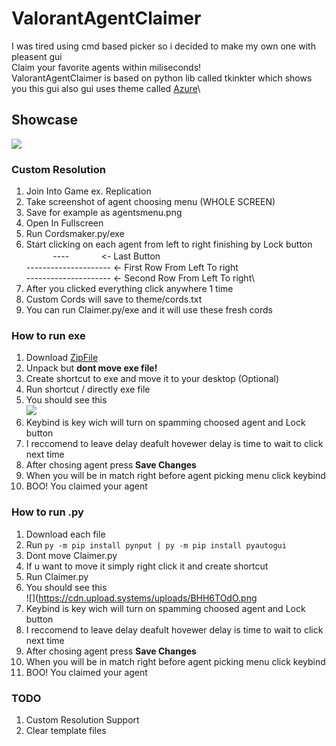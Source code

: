 # ValorantAgentClaimer
I was tired using cmd based picker so i decided to make my own one with pleasent gui\
Claim your favorite agents within miliseconds! \
ValorantAgentClaimer is based on python lib called tkinkter which shows you this gui also gui uses theme called [Azure](https://github.com/rdbende/Azure-ttk-theme/)\

## Showcase
![](https://cdn.upload.systems/uploads/BHH6TOdO.png)
### Custom Resolution
1. Join Into Game ex. Replication
2. Take screenshot of agent choosing menu (WHOLE SCREEN)
3. Save for example as agentsmenu.png
4. Open In Fullscreen
5. Run Cordsmaker.py/exe
6. Start clicking on each agent from left to right finishing by Lock button\
ㅤㅤㅤ ----ㅤㅤㅤㅤ<- Last Button\
---------------------  <- First Row From Left To right\
---------------------  <- Second Row From Left To right\
7. After you clicked everything click anywhere 1 time
8. Custom Cords will save to theme/cords.txt
9. You can run Claimer.py/exe and it will use these fresh cords

### How to run exe
1. Download [ZipFile](https://github.com/Cloudzik1337/ValorantAgentClaimer/releases/download/1.0.3/Exe.Build.zip)
2. Unpack but **dont move exe file!**
3. Create shortcut to exe and move it to your desktop (Optional)
4. Run shortcut / directly exe file
5. You should see this \
![](https://cdn.upload.systems/uploads/BHH6TOdO.png)
6. Keybind is key wich will turn on spamming choosed agent and Lock button
7. I reccomend to leave delay deafult hovewer delay is time to wait to click next time
8. After chosing agent press **Save Changes**
9. When you will be in match right before agent picking menu click keybind
10. BOO! You claimed your agent

### How to run .py
1. Download each file
2. Run `py -m pip install pynput | py -m pip install pyautogui`
3. Dont move Claimer.py
4. If u want to move it simply right click it and create shortcut
5. Run Claimer.py
6. You should see this \
![](https://cdn.upload.systems/uploads/BHH6TOdO.png
7. Keybind is key wich will turn on spamming choosed agent and Lock button
8. I reccomend to leave delay deafult hovewer delay is time to wait to click next time
9. After chosing agent press **Save Changes**
10. When you will be in match right before agent picking menu click keybind
11. BOO! You claimed your agent

### TODO
1. Custom Resolution Support
2. Clear template files
